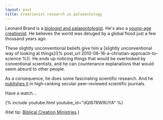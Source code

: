 ```yaml
---
layout: post
title: Creationist research in palaeontology
---
```

Leonard Brand is a [biologist and palaeontologist](http://resweb.llu.edu/lbrand/). He's also a [young-age creationist](http://www.universitypress.andrews.edu/catalog.php?key=198). He believes the world was deluged by a global flood just a few thousand years ago.

These slightly unconventional beliefs give him a [slightly unconventional way of looking at things]({% post_url 2010-06-16-a-christian-approach-to-science %}). He ends up noticing things that would be overlooked by conventional scientists, and he can countenance explanations that would seem absurd to other people.

As a consequence, he does some fascinating scientific research. And he [publishes it](http://resweb.llu.edu/lbrand/articles.html) in high-ranking secular peer-reviewed scientific journals.

Have a watch...

{% include youtube.html youtube_id="dQI67RW9UYA" %}

(Hat tip: [Biblical Creation Ministries](https://www.facebook.com/biblicalcreationministries/posts/10152121928480380).)
